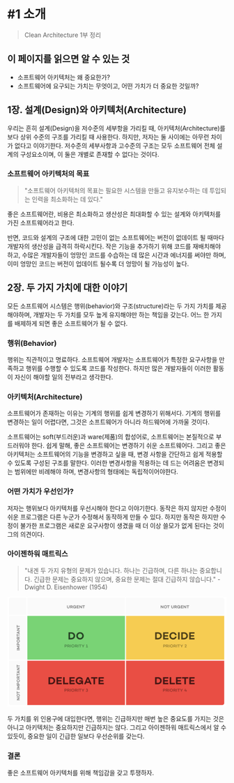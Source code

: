 # #1 소개

> Clean Architecture 1부 정리

## 이 페이지를 읽으면 알 수 있는 것

- 소프트웨어 아키텍처는 왜 중요한가?
- 소프트웨어에 요구되는 가치는 무엇이고, 어떤 가치가 더 중요한 것일까?

## 1장. 설계(Design)와 아키텍처(Architecture)

우리는 흔히 설계(Design)을 저수준의 세부항을 가리킬 때, 아키텍처(Architecture)를 보다 상위 수준의 구조를 가리킬 때 사용한다. 하지만, 저자는 둘 사이에는 아무런 차이가 없다고 이야기한다. 저수준의 세부사항과 고수준의 구조는 모두 소프트웨어 전체 설계의 구성요소이며, 이 둘은 개별로 존재할 수 없다는 것이다.

### 소프트웨어 아키텍처의 목표

>"소프트웨어 아키텍처의 목표는 필요한 시스템을 만들고 유지보수하는 데 투입되는 인력을 최소화하는 데 있다."

좋은 소프트웨어란, 비용은 최소화하고 생산성은 최대화할 수 있는 설계와 아키텍처를 가진 소프트웨어라고 한다.

반면, 코드와 설계의 구조에 대한 고민이 없는 소프트웨어는 버전이 없데이트 될 때마다 개발자의 생산성을 급격히 하락시킨다. 작은 기능을 추가하기 위해 코드를 재배치해야 하고, 수많은 개발자들이 엉망인 코드를 수습하는 데 많은 시간과 에너지를 써야만 하며, 이미 엉망인 코드는 버전이 업데이트 될수록 더 엉망이 될 가능성이 높다.

## 2장. 두 가지 가치에 대한 이야기

모든 소프트웨어 시스템은 행위(behavior)와 구조(structure)라는 두 가지 가치를 제공해야하며, 개발자는 두 가치를 모두 높게 유지해야만 하는 책임을 갖는다. 어느 한 가지를 배제하게 되면 좋은 소프트웨어가 될 수 없다.

### 행위(Behavior)
행위는 직관적이고 명료하다. 소프트웨어 개발자는 소프트웨어가 특정한 요구사항을 만족하고 행위를 수행할 수 있도록 코드를 작성한다. 하지만 많은 개발자들이 이러한 활동이 자신이 해야할 일의 전부라고 생각한다.

### 아키텍처(Architecture)
소프트웨어가 존재하는 이유는 기계의 행위를 쉽게 변경하기 위해서다. 기계의 행위를 변경하는 일이 어렵다면, 그것은 소프트웨어가 아니라 하드웨어에 가까울 것이다.

소프트웨어는 soft(부드러운)과 ware(제품)의 합성어로, 소프트웨어는 본질적으로 부드러워야 한다. 쉽게 말해, 좋은 소프트웨어는 변경하기 쉬운 소프트웨어다. 그리고 좋은 아키텍처는 소프트웨어의 기능을 변경하고 싶을 때, 변경 사항을 간단하고 쉽게 적용할 수 있도록 구성된 구조를 말한다. 이러한 변경사항을 적용하는 데 드는 어려움은 변경되는 범위에만 비례해야 하며, 변경사항의 형태에는 독립적이어야한다.

### 어떤 가치가 우선인가?

저자는 행위보다 아키텍처를 우선시해야 한다고 이야기한다. 동작은 하지 않지만 수정이 쉬운 프로그램은 다른 누군가 수정해서 동작하게 만들 수 있다. 하지만 동작은 하지만 수정이 불가한 프로그램은 새로운 요구사항이 생겼을 때 더 이상 쓸모가 없게 된다는 것이 그의 의견이다.

### 아이젠하워 매트릭스

> "내겐 두 가지 유형의 문제가 있습니다. 하나는 긴급하며, 다른 하나는 중요합니다. 긴급한 문제는 중요하지 않으며, 중요한 문제는 절대 긴급하지 않습니다." - Dwight D. Eisenhower (1954)

![](images/2021-09-16-16-55-25.png)

두 가치를 위 인용구에 대입한다면, 행위는 긴급하지만 매번 높은 중요도를 가지는 것은 아니고 아키텍처는 중요하지만 긴급하지는 않다. 그리고 아이젠하워 매트릭스에서 알 수 있듯이, 중요한 일이 긴급한 일보다 우선순위를 갖는다.

### 결론

좋은 소프트웨어 아키텍처를 위해 책임감을 갖고 투쟁하자.
